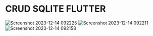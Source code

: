 # CRUD SQLITE FLUTTER
![Screenshot 2023-12-14 092225](https://github.com/Kefas28/LatihanCRUD_SQLite_Pertemuan8_20210120001_PengembanganAplikasiMobile/assets/106581088/431b1623-5d25-4b62-974a-455fc4f5e9ff)
![Screenshot 2023-12-14 092211](https://github.com/Kefas28/LatihanCRUD_SQLite_Pertemuan8_20210120001_PengembanganAplikasiMobile/assets/106581088/bac7f09b-2b9a-4c13-b884-c95d653b33b6)
![Screenshot 2023-12-14 092158](https://github.com/Kefas28/LatihanCRUD_SQLite_Pertemuan8_20210120001_PengembanganAplikasiMobile/assets/106581088/6f68658c-1eab-480f-87f4-0b87bc0de639)
